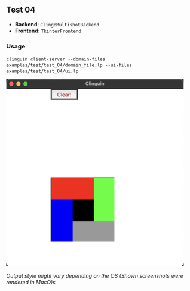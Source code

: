## Test 04

- **Backend**:   `ClingoMultishotBackend`
- **Frontend**:   `TkinterFrontend`

### Usage

```
clinguin client-server --domain-files examples/test/test_04/domain_file.lp --ui-files examples/test/test_04/ui.lp
```

![](out.png)

*Output style might vary depending on the OS (Shown screenshots were rendered in MacO)s*
